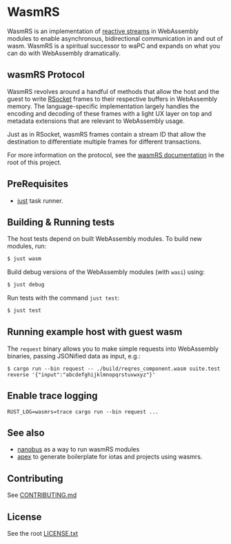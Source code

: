 # WasmRS

WasmRS is an implementation of [reactive streams](https://www.reactive-streams.org) in WebAssembly modules to enable asynchronous, bidirectional communication in and out of wasm. WasmRS is a spiritual successor to waPC and expands on what you can do with WebAssembly dramatically.

## wasmRS Protocol

WasmRS revolves around a handful of methods that allow the host and the guest to write [RSocket](https://rsocket.io) frames to their respective buffers in WebAssembly memory. The language-specific implementation largely handles the encoding and decoding of these frames with a light UX layer on top and metadata extensions that are relevant to WebAssembly usage.

Just as in RSocket, wasmRS frames contain a stream ID that allow the destination to differentiate multiple frames for different transactions.

For more information on the protocol, see the [wasmRS documentation](https://github.com/nanobus/iota/blob/main/docs/wasmrs.md) in the root of this project.

## PreRequisites

- [just](github.com/casey/just) task runner.

## Building & Running tests

The host tests depend on built WebAssembly modules. To build new modules, run:

```sh
$ just wasm
```

Build debug versions of the WebAssembly modules (with `wasi`) using:

```sh
$ just debug
```

Run tests with the command `just test`:

```sh
$ just test
```

## Running example host with guest wasm

The `request` binary allows you to make simple requests into WebAssembly binaries, passing JSONified data as input, e.g.:

```
$ cargo run --bin request -- ./build/reqres_component.wasm suite.test reverse '{"input":"abcdefghijklmnopqrstuvwxyz"}'
```

## Enable trace logging

```
RUST_LOG=wasmrs=trace cargo run --bin request ...
```

## See also

- [nanobus](https://github.com/nanobus/nanobus) as a way to run wasmRS modules
- [apex](https://apexlang.io) to generate boilerplate for iotas and projects using wasmrs.

## Contributing

See [CONTRIBUTING.md](https://github.com/nanobus/iota/blob/main/CONTRIBUTING.md)

## License

See the root [LICENSE.txt](https://github.com/nanobus/iota/blob/main/LICENSE.txt)



